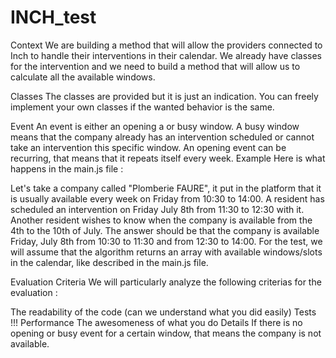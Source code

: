 # INCH_test
Context
We are building a method that will allow the providers connected to Inch to handle their interventions in their calendar. We already have classes for the intervention and we need to build a method that will allow us to calculate all the available windows.

Classes
The classes are provided but it is just an indication. You can freely implement your own classes if the wanted behavior is the same.

Event
An event is either an opening a or busy window. A busy window means that the company already has an intervention scheduled or cannot take an intervention this specific window.
An opening event can be recurring, that means that it repeats itself every week.
Example
Here is what happens in the main.js file :

Let's take a company called "Plomberie FAURE", it put in the platform that it is usually available every week on Friday from 10:30 to 14:00. A resident has scheduled an intervention on Friday July 8th from 11:30 to 12:30 with it. Another resident wishes to know when the company is available from the 4th to the 10th of July. The answer should be that the company is available Friday, July 8th from 10:30 to 11:30 and from 12:30 to 14:00. For the test, we will assume that the algorithm returns an array with available windows/slots in the calendar, like described in the main.js file.

Evaluation Criteria
We will particularly analyze the following criterias for the evaluation :

The readability of the code (can we understand what you did easily)
Tests !!!
Performance
The awesomeness of what you do
Details
If there is no opening or busy event for a certain window, that means the company is not available.
